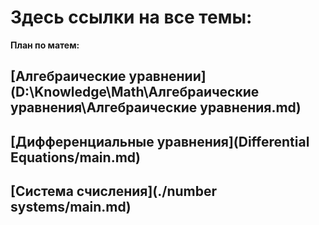 # Здесь ссылки на все темы:

**План по матем:**

## [Алгебраические уравнении](D:\Knowledge\Math\Алгебраические уравнения\Алгебраические уравнения.md)

## [Дифференциальные уравнения](Differential Equations/main.md)

## [Система счисления](./number systems/main.md)